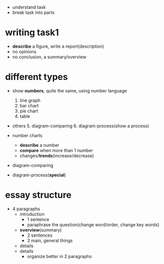 - understand task
- break task into parts



# writing task1
- **describe** a figure, write a report(description)
- no opinions
- no conclusion, a summary/overview



# different types
- show **numbers**, quite the same, using number language
	1. line graph
	2. bar chart
	3. pie chart
	4. table
- others
	5. diagram-comparing
	6. diagram-process(show a process)

- number charts
	- **describe** a number
	- **compare** when more than 1 number
	- changes/**trends**(increase/decrease)
- diagram-comparing
- diagram-process(**special**)



# essay structure
- 4 paragraphs
	- introduction
		- 1 sentence
		- paraphrase the question(change word/order, change key words)
	- **overview**(summary)
		- 2 sentences
		- 2 main, general things
	- details
	- details
		- organize better in 2 paragraphs
